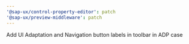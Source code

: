 ```yaml
---
'@sap-ux/control-property-editor': patch
'@sap-ux/preview-middleware': patch
---
```


Add UI Adaptation and Navigation button labels in toolbar in ADP case
